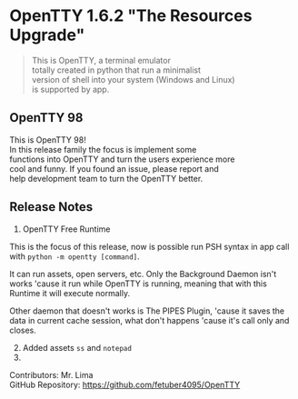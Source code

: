 # OpenTTY 1.6.2 "The Resources Upgrade"

> This is OpenTTY, a terminal emulator  
> totally created in python that run a minimalist  
> version of shell into your system (Windows and Linux)  
> is supported by app.  

## OpenTTY 98

This is OpenTTY 98!  
In this release family the focus is implement some  
functions into OpenTTY and turn the users experience more  
cool and funny. If you found an issue, please report and  
help development team to turn the OpenTTY better.  
 
## Release Notes  

1. OpenTTY Free Runtime

This is the focus of this release, now is possible run PSH
syntax in app call with `python -m opentty [command]`.

It can run assets, open servers, etc. Only the Background
Daemon isn't works 'cause it run while OpenTTY is running,
meaning that with this Runtime it will execute normally.

Other daemon that doesn't works is The PIPES Plugin, 'cause
it saves the data in current cache session, what don't happens
'cause it's call only and closes.

2. Added assets `ss` and `notepad`
3. 

Contributors: Mr. Lima  
GitHub Repository: https://github.com/fetuber4095/OpenTTY  

